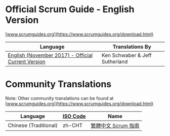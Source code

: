 # Official Scrum Guide - English Version

[www.scrumguides.org](https://www.scrumguides.org/download.html)

| Language | Translations By |
| --- | --- |
| [English (November 2017) - Official Current Version](https://www.scrumguides.org/docs/scrumguide/v2017/2017-Scrum-Guide-US.pdf) | Ken Schwaber & Jeff Sutherland |

# Community Translations

Note: Other community translations can be found at [www.scrumguides.org](https://www.scrumguides.org/download.html)

| Language | [ISO Code](https://docs.sdl.com/792152/106035/sdl-web-8-5/languages-and-iso-codes) | Name |
| --- | --- | --- | 
| Chinese (Traditional) | zh-CHT | [繁體中文 Scrum 指南](/zh-CHT/) |


